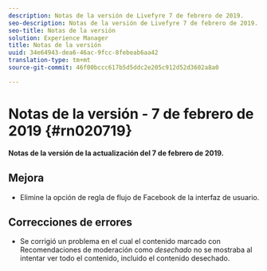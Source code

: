 ```yaml
---
description: Notas de la versión de Livefyre 7 de febrero de 2019.
seo-description: Notas de la versión de Livefyre 7 de febrero de 2019.
seo-title: Notas de la versión
solution: Experience Manager
title: Notas de la versión
uuid: 34e64943-dea6-46ac-9fcc-8febeab6aa42
translation-type: tm+mt
source-git-commit: 46f00bccc617b5d5ddc2e205c912d52d3602a8a0

---
```



# Notas de la versión - 7 de febrero de 2019 {#rn020719}

**Notas de la versión de la actualización del 7 de febrero de 2019.**

## Mejora

* Elimine la opción de regla de flujo de Facebook de la interfaz de usuario.

## Correcciones de errores

* Se corrigió un problema en el cual el contenido marcado con Recomendaciones de moderación como *desechado* no se mostraba al intentar ver todo el contenido, incluido el contenido desechado.